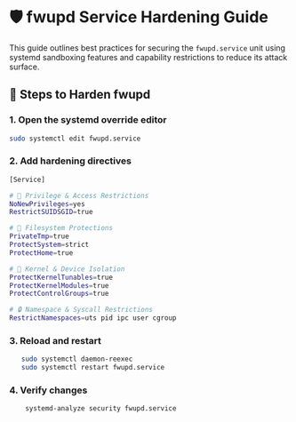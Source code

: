 # 🛡️ fwupd Service Hardening Guide

This guide outlines best practices for securing the `fwupd.service` unit using systemd sandboxing features and capability restrictions to reduce its attack surface.

## 🔧 Steps to Harden fwupd

### 1. Open the systemd override editor
```bash
sudo systemctl edit fwupd.service
``` 
### 2. Add hardening directives 
```bash 
[Service]

# 🛑 Privilege & Access Restrictions
NoNewPrivileges=yes
RestrictSUIDSGID=true

# 📁 Filesystem Protections
PrivateTmp=true
ProtectSystem=strict
ProtectHome=true

# 🧠 Kernel & Device Isolation
ProtectKernelTunables=true
ProtectKernelModules=true
ProtectControlGroups=true

# 🔒 Namespace & Syscall Restrictions
RestrictNamespaces=uts pid ipc user cgroup

```

### 3. Reload and restart 
 ```bash 
    sudo systemctl daemon-reexec
    sudo systemctl restart fwupd.service
```

### 4. Verify changes 
```bash 
    systemd-analyze security fwupd.service
``` 
